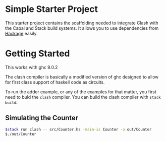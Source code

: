 <!-- omit in toc -->
# Simple Starter Project
This starter project contains the scaffolding needed to integrate Clash with the Cabal and Stack build systems. It allows you to use dependencies from [Hackage](https://hackage.haskell.org/) easily.

# Getting Started
This works with ghc 9.0.2

The clash compiler is basically a modified version of ghc designed to allow for first class support of haskell code as circuits.

To run the adder example, or any of the examples for that matter, you first need to buld the ``clash`` compiler. You can build the clash compiler with ``stack build``.

## Simulating the Counter
```bash
$stack run clash -- src/Counter.hs -main-is Counter -o out/Counter
$./out/Counter
```
